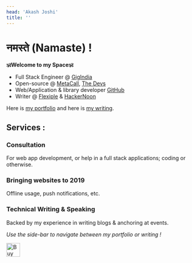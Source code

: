 ```yaml
---
head: 'Akash Joshi'
title: ''
---
```

# नमस्ते (Namaste) !

**🕉Welcome to my Space🕉**

- Full Stack Engineer @ [GigIndia](https://gigindia.in)
- Open-source @ [MetaCall](https://metacall.io), [The Devs](https://thedevs.network/)
- Web/Application & library developer [GitHub](https://github.com/akash-joshi)
- Writer @ [Flexiple](https://flexiple.com) & [HackerNoon](https://hackernoon.com)

Here is [my portfolio](/portfolio.html) and here is [my writing](/boiler-npm.html).

## Services :

### Consultation 

For web app development, or help in a full stack applications; coding or otherwise.

### Bringing websites to 2019

Offline usage, push notifications, etc.

### Technical Writing & Speaking

Backed by my experience in writing blogs & anchoring at events.

 *Use the side-bar to navigate between my portfolio or writing !*

<a href='https://ko-fi.com/B0B4MFVE' target='_blank'><img height='36' style='border:0px;height:36px;' src='https://az743702.vo.msecnd.net/cdn/kofi4.png?v=1' border='0' alt='Buy Me a Coffee at ko-fi.com' /></a>